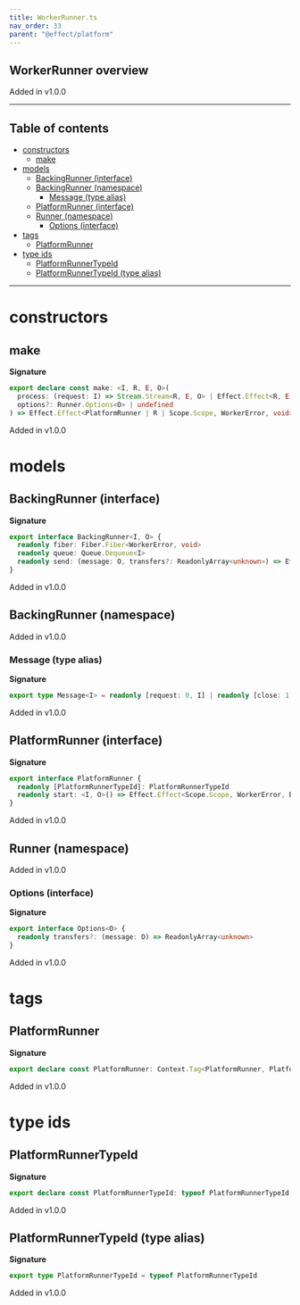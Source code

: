 ```yaml
---
title: WorkerRunner.ts
nav_order: 33
parent: "@effect/platform"
---
```


## WorkerRunner overview

Added in v1.0.0

---

<h2 class="text-delta">Table of contents</h2>

- [constructors](#constructors)
  - [make](#make)
- [models](#models)
  - [BackingRunner (interface)](#backingrunner-interface)
  - [BackingRunner (namespace)](#backingrunner-namespace)
    - [Message (type alias)](#message-type-alias)
  - [PlatformRunner (interface)](#platformrunner-interface)
  - [Runner (namespace)](#runner-namespace)
    - [Options (interface)](#options-interface)
- [tags](#tags)
  - [PlatformRunner](#platformrunner)
- [type ids](#type-ids)
  - [PlatformRunnerTypeId](#platformrunnertypeid)
  - [PlatformRunnerTypeId (type alias)](#platformrunnertypeid-type-alias)

---

# constructors

## make

**Signature**

```ts
export declare const make: <I, R, E, O>(
  process: (request: I) => Stream.Stream<R, E, O> | Effect.Effect<R, E, O>,
  options?: Runner.Options<O> | undefined
) => Effect.Effect<PlatformRunner | R | Scope.Scope, WorkerError, void>
```

Added in v1.0.0

# models

## BackingRunner (interface)

**Signature**

```ts
export interface BackingRunner<I, O> {
  readonly fiber: Fiber.Fiber<WorkerError, void>
  readonly queue: Queue.Dequeue<I>
  readonly send: (message: O, transfers?: ReadonlyArray<unknown>) => Effect.Effect<never, never, void>
}
```

Added in v1.0.0

## BackingRunner (namespace)

Added in v1.0.0

### Message (type alias)

**Signature**

```ts
export type Message<I> = readonly [request: 0, I] | readonly [close: 1]
```

Added in v1.0.0

## PlatformRunner (interface)

**Signature**

```ts
export interface PlatformRunner {
  readonly [PlatformRunnerTypeId]: PlatformRunnerTypeId
  readonly start: <I, O>() => Effect.Effect<Scope.Scope, WorkerError, BackingRunner<I, O>>
}
```

Added in v1.0.0

## Runner (namespace)

Added in v1.0.0

### Options (interface)

**Signature**

```ts
export interface Options<O> {
  readonly transfers?: (message: O) => ReadonlyArray<unknown>
}
```

Added in v1.0.0

# tags

## PlatformRunner

**Signature**

```ts
export declare const PlatformRunner: Context.Tag<PlatformRunner, PlatformRunner>
```

Added in v1.0.0

# type ids

## PlatformRunnerTypeId

**Signature**

```ts
export declare const PlatformRunnerTypeId: typeof PlatformRunnerTypeId
```

Added in v1.0.0

## PlatformRunnerTypeId (type alias)

**Signature**

```ts
export type PlatformRunnerTypeId = typeof PlatformRunnerTypeId
```

Added in v1.0.0
